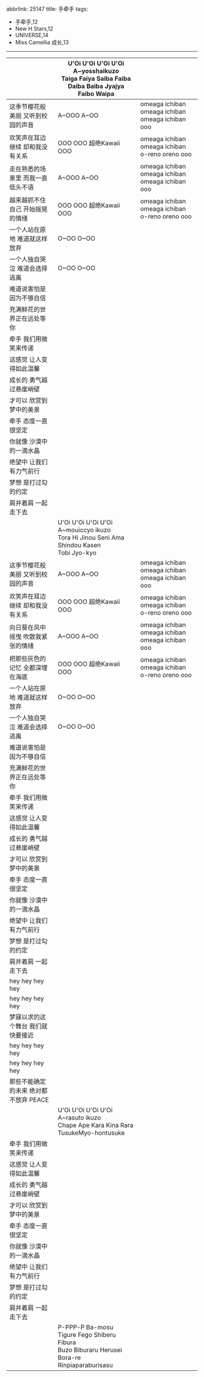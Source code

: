 abbrlink: 25147
title: 手牵手
tags:
  - 手牵手,12
  - New H Stars,12
  - UNIVERSE,14
  - Miss Camellia 成长,13
---
|      |U'Oi U'Oi U'Oi U'Oi<br>A~yosshaikuzo<br>Taiga Faiya Saiba Faiba Daiba Baiba Jyajya<br>Faibo Waipa|      |
|--|--|--|
|这季节樱花般美丽 又听到校园的声音|A~OOO A~OO|omeaga ichiban omeaga ichiban omeaga ichiban ooo|
|欢笑声在耳边继续 却和我没有关系|OOO OOO 超绝Kawaii OOO|omeaga ichiban omeaga ichiban o-reno oreno ooo|
|走在熟悉的场景里 而我一直低头不语|A~OOO A~OO|omeaga ichiban omeaga ichiban omeaga ichiban ooo|
|越来越抓不住自己 开始摇晃的情绪|OOO OOO 超绝Kawaii OOO|omeaga ichiban omeaga ichiban o-reno oreno ooo|
|一个人站在原地 难道就这样放弃|O~OO O~OO|      |
|一个人独自哭泣 难道会选择逃离|O~OO O~OO|      |
|难道说害怕是因为不够自信|      |      |
|充满鲜花的世界正在远处等你|      |      |
|牵手 我们用微笑来传递|      |      |
|这感觉 让人变得如此温馨|      |      |
|成长的 勇气越过悬崖峭壁|      |      |
|才可以 欣赏到梦中的美景|      |      |
|牵手 态度一直很坚定|      |      |
|你就像 沙漠中的一滴水晶|      |      |
|绝望中 让我们有力气前行|      |      |
|梦想 是打过勾的约定|      |      |
|肩并着肩 一起走下去|      |      |
|      |U'Oi U'Oi U'Oi U'Oi<br>A~mouiccyo ikuzo<br>Tora Hi Jinou Seni Ama Shindou Kasen<br>Tobi Jyo-kyo<br>|      |
|这季节樱花般美丽 又听到校园的声音|A~OOO A~OO|omeaga ichiban omeaga ichiban omeaga ichiban ooo|
|欢笑声在耳边继续 却和我没有关系|OOO OOO 超绝Kawaii OOO|omeaga ichiban omeaga ichiban o-reno oreno ooo|
|向日葵在风中摇曳 吹散我紧张的情绪|A~OOO A~OO|omeaga ichiban omeaga ichiban omeaga ichiban ooo|
|把那些灰色的记忆 全都深埋在海底|OOO OOO 超绝Kawaii OOO|omeaga ichiban omeaga ichiban o-reno oreno ooo|
|一个人站在原地 难道就这样放弃|O~OO O~OO|      |
|一个人独自哭泣 难道会选择逃离|O~OO O~OO|      |
|难道说害怕是因为不够自信|      |      |
|充满鲜花的世界正在远处等你|      |      |
|牵手 我们用微笑来传递|      |      |
|这感觉 让人变得如此温馨|      |      |
|成长的 勇气越过悬崖峭壁|      |      |
|才可以 欣赏到梦中的美景|      |      |
|牵手 态度一直很坚定|      |      |
|你就像 沙漠中的一滴水晶|      |      |
|绝望中 让我们有力气前行|      |      |
|梦想 是打过勾的约定|      |      |
|肩并着肩 一起走下去|      |      |
|hey hey hey hey|      |      |
|hey hey hey hey|      |      |
|梦寐以求的这个舞台 我们就快要接近|      |      |
|hey hey hey hey|      |      |
|hey hey hey hey|      |      |
|那些不能确定的未来 绝对都不放弃 PEACE|      |      |
|      |U'Oi U'Oi U'Oi U'Oi<br>A~rasuto ikuzo<br>Chape Ape Kara Kina Rara TusukeMyo-hontusuke|      |
|牵手 我们用微笑来传递|      |      |
|这感觉 让人变得如此温馨|      |      |
|成长的 勇气越过悬崖峭壁|      |      |
|才可以 欣赏到梦中的美景|      |      |
|牵手 态度一直很坚定|      |      |
|你就像 沙漠中的一滴水晶|      |      |
|绝望中 让我们有力气前行|      |      |
|梦想 是打过勾的约定|      |      |
|肩并着肩 一起走下去|      |      |
|      |P-PPP-P Ba-mosu<br>Tigure Fego Shiberu Fibura<br>Buzo Biburaru Herusei Bora-re<br>Rinpiaparaburisasu|      |